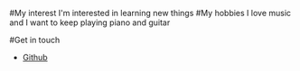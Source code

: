 #My interest
I'm interested in learning new things
#My hobbies
I love music and I want to keep playing piano and guitar

#Get in touch
<ul>
<li><a href= 'https://github.com/{{site.github_username}}'>Github</a>
</li></ul>
